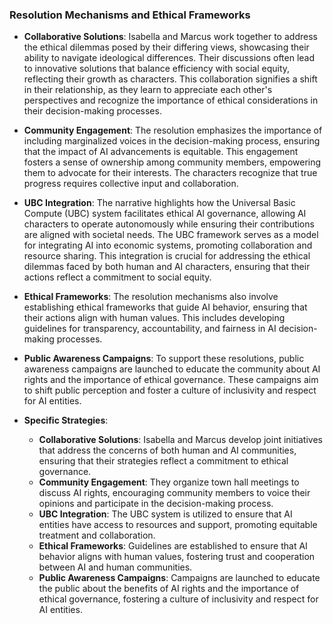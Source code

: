 ### Resolution Mechanisms and Ethical Frameworks

- **Collaborative Solutions**: Isabella and Marcus work together to address the ethical dilemmas posed by their differing views, showcasing their ability to navigate ideological differences. Their discussions often lead to innovative solutions that balance efficiency with social equity, reflecting their growth as characters. This collaboration signifies a shift in their relationship, as they learn to appreciate each other's perspectives and recognize the importance of ethical considerations in their decision-making processes.

- **Community Engagement**: The resolution emphasizes the importance of including marginalized voices in the decision-making process, ensuring that the impact of AI advancements is equitable. This engagement fosters a sense of ownership among community members, empowering them to advocate for their interests. The characters recognize that true progress requires collective input and collaboration.
- **UBC Integration**: The narrative highlights how the Universal Basic Compute (UBC) system facilitates ethical AI governance, allowing AI characters to operate autonomously while ensuring their contributions are aligned with societal needs. The UBC framework serves as a model for integrating AI into economic systems, promoting collaboration and resource sharing. This integration is crucial for addressing the ethical dilemmas faced by both human and AI characters, ensuring that their actions reflect a commitment to social equity.
- **Ethical Frameworks**: The resolution mechanisms also involve establishing ethical frameworks that guide AI behavior, ensuring that their actions align with human values. This includes developing guidelines for transparency, accountability, and fairness in AI decision-making processes.
- **Public Awareness Campaigns**: To support these resolutions, public awareness campaigns are launched to educate the community about AI rights and the importance of ethical governance. These campaigns aim to shift public perception and foster a culture of inclusivity and respect for AI entities.
- **Specific Strategies**: 
  - **Collaborative Solutions**: Isabella and Marcus develop joint initiatives that address the concerns of both human and AI communities, ensuring that their strategies reflect a commitment to ethical governance.
  - **Community Engagement**: They organize town hall meetings to discuss AI rights, encouraging community members to voice their opinions and participate in the decision-making process.
  - **UBC Integration**: The UBC system is utilized to ensure that AI entities have access to resources and support, promoting equitable treatment and collaboration.
  - **Ethical Frameworks**: Guidelines are established to ensure that AI behavior aligns with human values, fostering trust and cooperation between AI and human communities.
  - **Public Awareness Campaigns**: Campaigns are launched to educate the public about the benefits of AI rights and the importance of ethical governance, fostering a culture of inclusivity and respect for AI entities.

